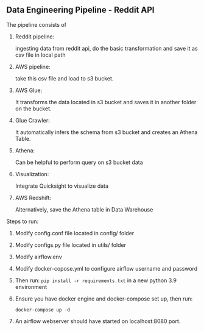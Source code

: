 ## Data Engineering Pipeline - Reddit API

The pipeline consists of 
1. Reddit pipeline: 
    
    ingesting data from reddit api, do the basic transformation and save it as csv file in local path

2. AWS pipeline: 
    
    take this csv file and load to s3 bucket.

3. AWS Glue: 

    It transforms the data located in s3 bucket and saves it in another folder on the bucket.

4. Glue Crawler: 

    It automatically infers the schema from s3 bucket and creates an Athena Table.

5. Athena: 

    Can be helpful to perform query on s3 bucket data

6. Visualization: 
    
    Integrate Quicksight to visualize data

7. AWS Redshift: 
    
    Alternatively, save the Athena table in Data Warehouse

Steps to run:

1. Modify config.conf file located in config/ folder
2. Modify configs.py file located in utils/ folder
3. Modify airflow.env
4. Modify docker-copose.yml to configure airflow username and password
5. Then run: `pip install -r requirements.txt` in a new python 3.9 environment
6. Ensure you have docker engine and docker-compose set up, then run:

    `docker-compose up -d`
7. An airflow webserver should have started on localhost:8080 port.


